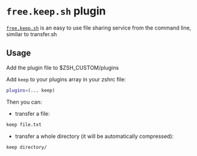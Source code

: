 # `free.keep.sh` plugin

[`free.keep.sh`](https://free.keep.sh) is an easy to use file sharing service from the command line, similar to transfer.sh

## Usage

Add the plugin file to $ZSH\_CUSTOM/plugins

Add `keep` to your plugins array in your zshrc file:
```zsh
plugins=(... keep)
```

Then you can:

- transfer a file:

```zsh
keep file.txt
```

- transfer a whole directory (it will be automatically compressed):

```zsh
keep directory/
```

